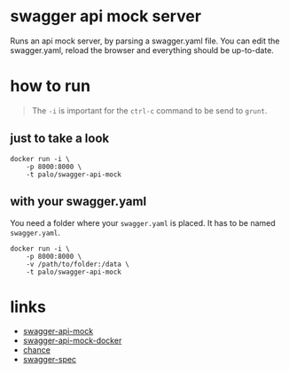 # swagger api mock server

Runs an api mock server, by parsing a swagger.yaml file.
You can edit the swagger.yaml, reload the browser and everything should
be up-to-date.


# how to run

> The `-i` is important for the `ctrl-c` command to be send to `grunt`.

## just to take a look

    docker run -i \
        -p 8000:8000 \
        -t palo/swagger-api-mock

## with your swagger.yaml

You need a folder where your `swagger.yaml` is placed.
It has to be named `swagger.yaml`.

    docker run -i \
        -p 8000:8000 \
        -v /path/to/folder:/data \
        -t palo/swagger-api-mock

# links

* [swagger-api-mock](https://www.npmjs.com/package/swagger-mock-api)
* [swagger-api-mock-docker](https://hub.docker.com/r/palo/swagger-api-mock)
* [chance](http://chancejs.com)
* [swagger-spec](https://github.com/OAI/OpenAPI-Specification/blob/master/versions/2.0.md)
